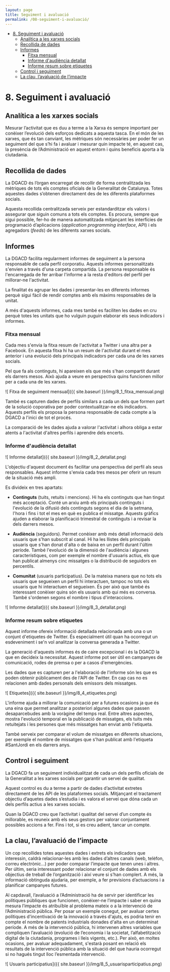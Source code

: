 ```yaml
---
layout: page
title: Seguiment i avaluació
permalink: /08-seguiment-i-avaluació/
---
```

<!-- MarkdownTOC -->

- [8. Seguiment i avaluació](#8-seguiment-i-avaluació)
	- [Analítica a les xarxes socials](#analítica-a-les-xarxes-socials)
	- [Recollida de dades](#recollida-de-dades)
	- [Informes](#informes)
		- [Fitxa mensual](#fitxa-mensual)
		- [Informe d'audiència detallat](#informe-daudiència-detallat)
		- [Informe resum sobre etiquetes](#informe-resum-sobre-etiquetes)
	- [Control i seguiment](#control-i-seguiment)
	- [La clau, l’avaluació de l’impacte](#la-clau-l’avaluació-de-l’impacte)

<!-- /MarkdownTOC -->

<a name="8-seguiment-i-avaluació"></a>
# 8. Seguiment i avaluació

<a name="analítica-a-les-xarxes-socials"></a>
## Analítica a les xarxes socials

Mesurar l’activitat que es duu a terme a la Xarxa és sempre important per conèixer l’evolució dels esforços dedicats a aquesta tasca. En el món de les xarxes, que és tan canviant, les mètriques són necessàries per poder fer un seguiment del que s’hi fa i avaluar i mesurar quin impacte té, en aquest cas, la presència de l’Administració en aquest entorn i quins beneficis aporta a la ciutadania.

<a name="recollida-de-dades"></a>
## Recollida de dades

La  DGACD és l’òrgan encarregat de recollir de forma centralitzada les mètriques de tots els comptes oficials de la Generalitat de Catalunya. Totes aquestes dades s’obtenen directament des de les diferents plataformes socials.

Aquesta recollida centralitzada serveix per estandarditzar els valors i assegurar que siguin comuns a tots els comptes. Es procura, sempre que sigui possible, fer-ho de manera automatitzada mitjançant les interfícies de programació d’aplicacions (*application programming interface*, API) i els agregadors (*feeds*) de les diferents xarxes socials.

<a name="informes"></a>
## Informes

La DGACD facilita regularment informes de seguiment a la persona responsable de cada perfil corporatiu. Aquests informes personalitzats s'envien a través d'una carpeta compartida. La persona responsable és l'encarregada de fer arribar l'informe a la resta d'editors del perfil per millorar-ne l'activitat.

La finalitat és agrupar les dades i presentar-les en diferents informes perquè sigui fàcil de rendir comptes amb els màxims responsables de la unitat.

A més d'aquests informes, cada mes també es faciliten les dades en cru perquè totes les unitats que ho vulguin puguin elaborar els seus indicadors i informes.

<a name="fitxa-mensual"></a>
### Fitxa mensual

Cada mes s'envia la fitxa resum de l'activitat a Twitter i una altra per a Facebook. En aquesta fitxa hi ha un resum de l'activitat durant el mes anterior i una evolució dels principals indicadors per cada una de les xarxes socials.

Pel que fa als continguts, hi apareixen els que més s'han compartit durant els darrers mesos. Això ajuda a veure en perspectiva quins funcionen millor per a cada una de les xarxes.

![ Fitxa de seguiment mensual]({{ site.baseurl }}/img/8_1_fitxa_mensual.png)


També es capturen dades de perfils similars a cada un dels que formen part de la solució coporativa per poder contextualitzar-ne els indicadors. Aquests perfils els proposa la persona responsable de cada compte a la DGACD a l'inici de tot el procés.

La comparació de les dades ajuda a valorar l'activitat i alhora obliga a estar atents a l'activitat d'altres perfils i aprendre dels encerts.

<a name="informe-daudiència-detallat"></a>
### Informe d'audiència detallat

![ Informe detallat]({{ site.baseurl }}/img/8_2_detallat.png)

L'objectiu d'aquest document és facilitar una perspectiva del perfil als seus responsables. Aquest informe s'envia cada tres mesos per oferir un resum de la situació més ampli.

Es divideix en tres apartats:

- **Continguts** (tuits, retuits i mencions). Hi ha els continguts que han tingut més acceptació. Conté un arxiu amb els principals continguts i l'evolució de la difusió dels continguts segons el dia de la setmana, l'hora i fins i tot el mes en què es publica el missatge. Aquests gràfics ajuden a elaborar la planificació trimestral de continguts i a revisar la dels darrers mesos.

- **Audiència** (seguidors). Permet conèixer amb més detall informació dels usuaris que s'han subscrit al canal. Hi ha les llistes dels principals usuaris que s'han donat d'alta o de baixa en un perfil durant l'últim període. També l'evolució de la dimensió de l'audiència i algunes característiques, com per exemple el nombre d'usuaris actius, els que han publicat almenys cinc missatges o la distribució de seguidors en percentils.

- **Comunitat** (usuaris participatius). De la mateixa manera que no tots els usuaris que segueixen un perfil hi interactuen, tampoc no tots els usuaris que hi interactuen el segueixen. És per això que també és interessant conèixer quins són els usuaris amb qui més es conversa. També s'ordenen segons el nombre i tipus d'interaccions.

![ Informe detallat]({{ site.baseurl }}/img/8_3_detallat.png)

<a name="informe-resum-sobre-etiquetes"></a>
### Informe resum sobre etiquetes

Aquest informe ofereix informació detallada relacionada amb una o un conjunt d'etiquetes de Twitter. És especialment útil quan ha ocorregut un esdeveniment i se'n vol analitzar la conversa generada a Twitter.

La generació d'aquests informes és de caire excepcional i és la DGACD la que en decideix la necessitat. Aquest informe pot ser útil en campanyes de comunicació, rodes de premsa o per a casos d'emergències.

Les dades que es capturen per a l'elaboració de l'informe són les que es poden obtenir públicament des de l'API de Twitter. En cap cas no es relacionen amb dades personals dels emissors dels missatges.

![ Etiquetes]({{ site.baseurl }}/img/8_4_etiquetes.png)

L'informe ajuda a millorar la comunicació per a futures ocasions ja que és una eina que permet analitzar a posteriori algunes dades que passen desaparcebudes amb la voràgine del temps real. Entre altres aspectes, mostra l'evolució temporal en la publicació de missatges, els tuits més retuitejats i les persones que més missatges han enviat amb l'etiqueta.

També serveix per comparar el volum de missatges en diferents situacions, per exemple el nombre de missatges que s'han publicat amb l'etiqueta #SantJordi en els darrers anys.


<a name="control-i-seguiment"></a>
## Control i seguiment

La DGACD fa un seguiment individualitzat de cada un dels perfils oficials de la Generalitat a les xarxes socials per garantir un servei de qualitat.

Aquest control es du a terme a partir de dades d’activitat extretes directament de les API de les plataformes socials. Mitjançant el tractament objectiu d’aquetes dades s’estudia i es valora el servei que dóna cada un dels perfils actius a les xarxes socials.

Quan la DGACD creu que l’activitat i qualitat del servei d’un compte és millorable, es reuneix amb els seus gestors per valorar conjuntament possibles accions a fer. Fins i tot, si es creu adient, tancar un compte.

<a name="la-clau-l’avaluació-de-l’impacte"></a>
## La clau, l’avaluació de l’impacte

Un cop recollides totes aquestes dades i extrets els indicadors que interessin, caldrà relacionar-les amb les dades d’altres canals (web, telèfon, correu electrònic...) per poder comparar l’impacte que tenen unes i altres. Per últim, seria interessant poder relacionar el conjunt de dades amb els objectius de treball de l’organització i així veure si s’han complert. A més, la informació obtinguda ajudaria, per exemple, a fer previsions d’actuacions i a planificar campanyes futures.

Al capdavall, l’avaluació a l’Administració ha de servir per identificar les polítiques públiques que funcionen, conèixer-ne l’impacte i saber en quina mesura l’impacte és atribuïble al problema mateix o a la intervenció de l’Administració pública. Per posar un exemple conegut, per avaluar certes polítiques d'incentivació de la innovació a través d'ajuts, es podria tenir en compte el nombre de patents industrials donades d'alta en un determinat període. A més de la intervenció pública, hi intervenen altres variables que compliquen l’avaluació (evolució de l’economia i la societat, l’alfabetització digital de la ciutadania, programes i lleis vigents, etc.). Per això, en moltes ocasions, per avaluar adequadament, s'estarà posant en relació els resultats de la intervenció pública amb la situació del que hauria ocorregut si no hagués tingut lloc l’esmentada intervenció.

![ Usuaris participatius]({{ site.baseurl }}/img/8_5_usuarisparticipatius.png)
